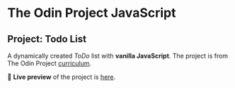 # The Odin Project JavaScript
## Project: Todo List
  A dynamically created *ToDo* list with **vanilla JavaScript**.
  The project is from The Odin Project [curriculum](https://www.theodinproject.com/paths/full-stack-javascript/courses/javascript/lessons/todo-list).

🔗 **Live preview** of the project is [here](https://mooniidev.github.io/todo-list/).
